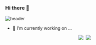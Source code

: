 ### Hi there 👋




![header](https://capsule-render.vercel.app/api?type=waving&color=C4DEEE&height=300&section=header&StrokeWidth=2&text=Seoyun💫&fontColor=78AAC3&fontSize=70&fontAlign=75&animation=fadeIn)

- 🔭 I’m currently working on ...
<p align = "center"
    <img src ="https://img.shields.io/badge/-C++-DCCBED"></a>&nbsp
    <img src ="https://img.shields.io/badge/-C-FCB7D0"></a>&nbsp
    <img src ="https://img.shields.io/badge/-Python-9979C1"></a>&nbsp
</p>
<!--
**ksyeun/ksyeun** is a ✨ _special_ ✨ repository because its `README.md` (this file) appears on your GitHub profile.

Here are some ideas to get you started:


- 🔭 I’m currently working on ...
- 🌱 I’m currently learning ...
- 👯 I’m looking to collaborate on ...
- 🤔 I’m looking for help with ...
- 💬 Ask me about ...
- 📫 How to reach me: ...
- 😄 Pronouns: ...
- ⚡ Fun fact: ...
-->
